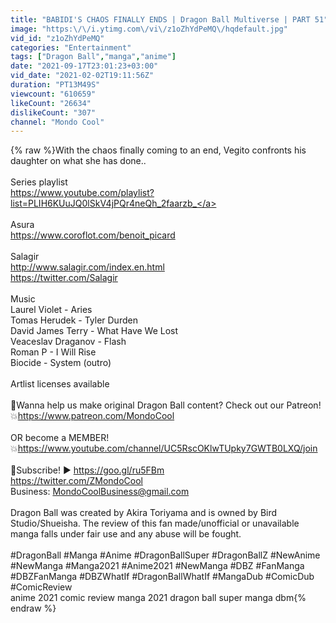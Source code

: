 ```yaml
---
title: "BABIDI'S CHAOS FINALLY ENDS | Dragon Ball Multiverse | PART 51"
image: "https:\/\/i.ytimg.com\/vi\/z1oZhYdPeMQ\/hqdefault.jpg"
vid_id: "z1oZhYdPeMQ"
categories: "Entertainment"
tags: ["Dragon Ball","manga","anime"]
date: "2021-09-17T23:01:23+03:00"
vid_date: "2021-02-02T19:11:56Z"
duration: "PT13M49S"
viewcount: "610659"
likeCount: "26634"
dislikeCount: "307"
channel: "Mondo Cool"
---
```

{% raw %}With the chaos finally coming to an end, Vegito confronts his daughter on what she has done..<br /><br />Series playlist<br /><a rel="nofollow" target="blank" href="https://www.youtube.com/playlist?list=PLIH6KUuJQ0lSkV4jPQr4neQh_2faarzb_">https://www.youtube.com/playlist?list=PLIH6KUuJQ0lSkV4jPQr4neQh_2faarzb_</a><br /><br />Asura<br /><a rel="nofollow" target="blank" href="https://www.coroflot.com/benoit_picard">https://www.coroflot.com/benoit_picard</a><br /><br />Salagir<br /><a rel="nofollow" target="blank" href="http://www.salagir.com/index.en.html">http://www.salagir.com/index.en.html</a><br /><a rel="nofollow" target="blank" href="https://twitter.com/Salagir">https://twitter.com/Salagir</a><br /><br />Music<br />Laurel Violet - Aries<br />Tomas Herudek - Tyler Durden<br />David James Terry - What Have We Lost<br />Veaceslav Draganov - Flash<br />Roman P - I Will Rise<br />Biocide - System (outro)<br /><br />Artlist licenses available<br /><br />👊Wanna help us make original Dragon Ball content? Check out our Patreon!<br />💥<a rel="nofollow" target="blank" href="https://www.patreon.com/MondoCool">https://www.patreon.com/MondoCool</a><br /><br />OR become a MEMBER!<br />💥<a rel="nofollow" target="blank" href="https://www.youtube.com/channel/UC5RscOKlwTUpky7GWTB0LXQ/join">https://www.youtube.com/channel/UC5RscOKlwTUpky7GWTB0LXQ/join</a><br /><br />👊Subscribe! ► <a rel="nofollow" target="blank" href="https://goo.gl/ru5FBm">https://goo.gl/ru5FBm</a><br /><a rel="nofollow" target="blank" href="https://twitter.com/ZMondoCool">https://twitter.com/ZMondoCool</a><br />Business: MondoCoolBusiness@gmail.com<br /><br />Dragon Ball was created by Akira Toriyama and is owned by Bird Studio/Shueisha. The review of this fan made/unofficial or unavailable manga falls under fair use and any abuse will be fought.<br /><br />#DragonBall #Manga #Anime #DragonBallSuper #DragonBallZ #NewAnime #NewManga #Manga2021 #Anime2021 #NewManga #DBZ #FanManga #DBZFanManga #DBZWhatIf #DragonBallWhatIf #MangaDub #ComicDub #ComicReview<br /> anime 2021 comic review manga 2021 dragon ball super manga dbm{% endraw %}
